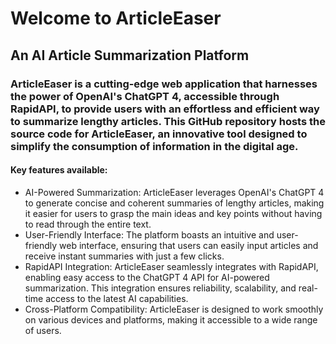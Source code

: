 # Welcome to ArticleEaser
## An AI Article Summarization Platform
### ArticleEaser is a cutting-edge web application that harnesses the power of OpenAI's ChatGPT 4, accessible through RapidAPI, to provide users with an effortless and efficient way to summarize lengthy articles. This GitHub repository hosts the source code for ArticleEaser, an innovative tool designed to simplify the consumption of information in the digital age.

#### Key features available:

- AI-Powered Summarization: ArticleEaser leverages OpenAI's ChatGPT 4 to generate concise and coherent summaries of lengthy articles, making it easier for users to grasp the main ideas and key points without having to read through the entire text.
- User-Friendly Interface: The platform boasts an intuitive and user-friendly web interface, ensuring that users can easily input articles and receive instant summaries with just a few clicks.
- RapidAPI Integration: ArticleEaser seamlessly integrates with RapidAPI, enabling easy access to the ChatGPT 4 API for AI-powered summarization. This integration ensures reliability, scalability, and real-time access to the latest AI capabilities.
- Cross-Platform Compatibility: ArticleEaser is designed to work smoothly on various devices and platforms, making it accessible to a wide range of users.
